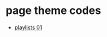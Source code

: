 # page theme codes

- [playlists 01](https://github.com/petracoding/tumblr/blob/master/cloudythms/page_themes/playlists01/playlists01.html)
